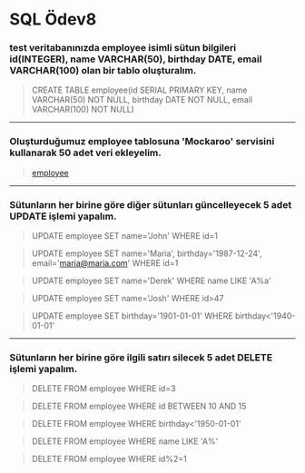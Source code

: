 # SQL Ödev8

### test veritabanınızda employee isimli sütun bilgileri id(INTEGER), name VARCHAR(50), birthday DATE, email VARCHAR(100) olan bir tablo oluşturalım.

> CREATE TABLE employee(id SERIAL PRIMARY KEY, name VARCHAR(50) NOT NULL, birthday DATE NOT NULL, email VARCHAR(100) NOT NULL)

---

### Oluşturduğumuz employee tablosuna 'Mockaroo' servisini kullanarak 50 adet veri ekleyelim.

> [employee](https://github.com/Yemrekayaa/Kodluyoruz/tree/main/SQL/sql-8/employee.sql)

---

### Sütunların her birine göre diğer sütunları güncelleyecek 5 adet UPDATE işlemi yapalım.

> UPDATE employee SET name='John' WHERE id=1

> UPDATE employee SET name='Maria', birthday='1987-12-24', email='maria@maria.com' WHERE id=1 

> UPDATE employee SET name='Derek' WHERE name LIKE 'A%a' 

> UPDATE employee SET name='Josh' WHERE id>47

> UPDATE employee SET birthday='1901-01-01' WHERE birthday<'1940-01-01'

---

### Sütunların her birine göre ilgili satırı silecek 5 adet DELETE işlemi yapalım.

> DELETE FROM employee WHERE id=3 

> DELETE FROM employee WHERE id BETWEEN 10 AND 15 

> DELETE FROM employee WHERE birthday<'1950-01-01' 

> DELETE FROM employee WHERE name LIKE 'A%' 

> DELETE FROM employee WHERE id%2=1 